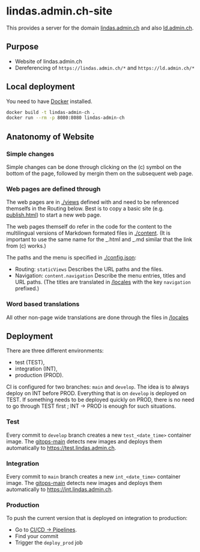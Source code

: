 # lindas.admin.ch-site

This provides a server for the domain [lindas.admin.ch](https://lindas.admin.ch) and also [ld.admin.ch](https://ld.admin.ch).

## Purpose

- Website of lindas.admin.ch
- Dereferencing of `https://lindas.admin.ch/*` and `https://ld.admin.ch/*`

## Local deployment

You need to have [Docker](https://docker.com/) installed.

```sh
docker build -t lindas-admin-ch .
docker run --rm -p 8080:8080 lindas-admin-ch
```

## Anatonomy of Website

### Simple changes

Simple changes can be done through clicking on the (c) symbol on the bottom of the page, followed by mergin them on the subsequent web page.

### Web pages are defined through

The web pages are in [./views](/views) defined with and need to be referenced themselfs in the Routing below. Best is to copy a basic site (e.g. [publish.html](/views/publish.html)) to start a new web page.

The web pages themself do refer in the code for the content to the multilingual versions of Markdown formated files in [./content](/content). (It is important to use the same name for the _.html and _.md similar that the link from (c) works.)

The paths and the menu is specified in [./config.json](config.json):

- Routing: `staticViews` Describes the URL paths and the files.
- Navigation: `content.navigation` Describe the menu entries, titles and URL paths. (The titles are translated in [/locales](/locales/) with the key `navigation` prefixed.)

### Word based translations

All other non-page wide translations are done through the files in [/locales](/locales/)

## Deployment

There are three different environments:

- test (TEST),
- integration (INT),
- production (PROD).

CI is configured for two branches: `main` and `develop`.
The idea is to always deploy on INT before PROD.
Everything that is on `develop` is deployed on TEST.
If something needs to be deployed quickly on PROD, there is no need to go through TEST first ; INT -> PROD is enough for such situations.

### Test

Every commit to `develop` branch creates a new `test_<date_time>` container image.
The [gitops-main](https://gitlab.ldbar.ch/vshn/gitops-main) detects new images and deploys them automatically to https://test.lindas.admin.ch.

### Integration

Every commit to `main` branch creates a new `int_<date_time>` container image.
The [gitops-main](https://gitlab.ldbar.ch/vshn/gitops-main) detects new images and deploys them automatically to https://int.lindas.admin.ch.

### Production

To push the current version that is deployed on integration to production:

- Go to [CI/CD -> Pipelines](https://gitlab.ldbar.ch/zazuko/lindas-admin-ch/-/pipelines).
- Find your commit
- Trigger the `deploy_prod` job
